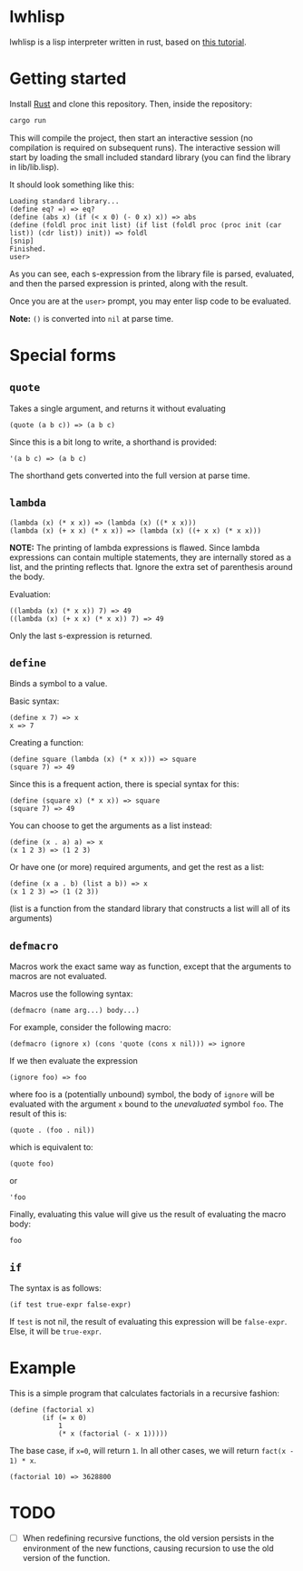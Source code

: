 # lwhlisp
lwhlisp is a lisp interpreter written in rust, based on [this tutorial](https://www.lwh.jp/lisp/index.html "Building LISP").

# Getting started

Install [Rust](https://www.rust-lang.org/ "Rust Programming Language") and clone this repository.
Then, inside the repository:

```sh
cargo run
```

This will compile the project, then start an interactive session (no compilation is required on subsequent runs).
The interactive session will start by loading the small included standard library (you can find the library in lib/lib.lisp).

It should look something like this:

```common-lisp
Loading standard library...
(define eq? =) => eq?
(define (abs x) (if (< x 0) (- 0 x) x)) => abs
(define (foldl proc init list) (if list (foldl proc (proc init (car list)) (cdr list)) init)) => foldl
[snip]
Finished.
user> 
```

As you can see, each s-expression from the library file is parsed, evaluated, and then the parsed expression is printed, along with the result.

Once you are at the `user>` prompt, you may enter lisp code to be evaluated.

**Note:**
`()` is converted into `nil` at parse time.

# Special forms

## `quote`

Takes a single argument, and returns it without evaluating
``` common-lisp
(quote (a b c)) => (a b c)
```

Since this is a bit long to write, a shorthand is provided:
``` common-lisp
'(a b c) => (a b c)
```

The shorthand gets converted into the full version at parse time.

## `lambda`

``` common-lisp
(lambda (x) (* x x)) => (lambda (x) ((* x x)))
(lambda (x) (+ x x) (* x x)) => (lambda (x) ((+ x x) (* x x)))
```

**NOTE:**
The printing of lambda expressions is flawed.
Since lambda expressions can contain multiple statements, they are internally stored as a list, and the printing reflects that.
Ignore the extra set of parenthesis around the body.

Evaluation:
``` common-lisp
((lambda (x) (* x x)) 7) => 49
((lambda (x) (+ x x) (* x x)) 7) => 49
```

Only the last s-expression is returned.

## `define`

Binds a symbol to a value.

Basic syntax:
``` common-lisp
(define x 7) => x
x => 7
```

Creating a function:
``` common-lisp
(define square (lambda (x) (* x x))) => square
(square 7) => 49
```

Since this is a frequent action, there is special syntax for this:
``` common-lisp
(define (square x) (* x x)) => square
(square 7) => 49
```

You can choose to get the arguments as a list instead:
``` common-lisp
(define (x . a) a) => x
(x 1 2 3) => (1 2 3)
```

Or have one (or more) required arguments, and get the rest as a list:

``` common-lisp
(define (x a . b) (list a b)) => x
(x 1 2 3) => (1 (2 3))
```

(list is a function from the standard library that constructs a list will all of its arguments)

## `defmacro`

Macros work the exact same way as function, except that the arguments to macros are not evaluated.

Macros use the following syntax:
``` common-lisp
(defmacro (name arg...) body...)
```

For example, consider the following macro:
``` common-lisp
(defmacro (ignore x) (cons 'quote (cons x nil))) => ignore
```

If we then evaluate the expression
``` common-lisp
(ignore foo) => foo
```
where foo is a (potentially unbound) symbol, the body of `ignore` will be evaluated with the argument `x` bound to the *unevaluated* symbol `foo`.
The result of this is:
``` common-lisp
(quote . (foo . nil))
```
which is equivalent to:
``` common-lisp
(quote foo)
```
or
``` common-lisp
'foo
```

Finally, evaluating this value will give us the result of evaluating the macro body:
``` common-lisp
foo
```

## `if`

The syntax is as follows:
``` common-lisp
(if test true-expr false-expr)
```

If `test` is not nil, the result of evaluating this expression will be `false-expr`. Else, it will be `true-expr`.

# Example
This is a simple program that calculates factorials in a recursive fashion:
``` common-lisp
(define (factorial x)
        (if (= x 0)
            1
            (* x (factorial (- x 1)))))
```

The base case, if `x=0`, will return `1`.
In all other cases, we will return `fact(x - 1) * x`.

``` common-lisp
(factorial 10) => 3628800
```


# TODO
- [ ] When redefining recursive functions, the old version persists in the environment of the new functions, causing recursion to use the old version of the function.

